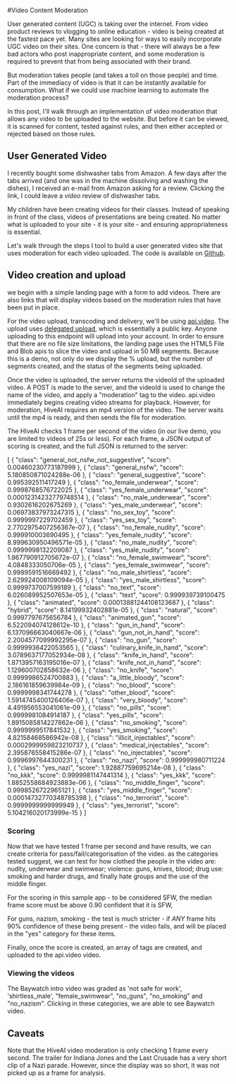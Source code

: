 #Video Content Moderation

User generated content (UGC) is taking over the internet.  From video product reviews to vlogging to online education - video is being created at the fastest pace yet. Many sites are looking for ways to easily incorporate UGC video on their sites.  One concern is that - there will always be a few bad actors who post inappropriate content, and some moderation is required to prevent that from being associated with their brand.

But moderation takes people (and takes a toll on those people) and time.  Part of the immediacy of video is that it can be instantly available for consumption.  What if we could use machine learning to automate the moderation process?

In this post, I'll walk through an implementation of video moderation that allows any video to be uploaded to the website.  But before it can be viewed, it is scanned for content, tested against rules, and then either accepted or rejected based on those rules.


## User Generated Video

I recently bought some dishwasher tabs from Amazon. A few days after the tabs arrived (and one was in the machine dissolving and washing the dishes), I received an e-mail from Amazon asking for a review.  Clicking the link, I could leave a *video* review of dishwasher tabs.

My children have been creating videos for their classes. Instead of speaking in front of the class, videos of presentations are being created. No matter what is uploaded to your site - it is your site - and ensuring appropriateness is essential.

Let's walk through the steps I tool to build a user generated video site that uses moderation for each video uploaded.  The code is available on [Github](https://github.com/dougsillars/videoModeration).

## Video creation and upload

we begin with a simple landing page with a form to add videos.  There are also links that will display videos based on the moderation rules that have been put in place.

For the video upload, transcoding and delivery, we'll be using [api.video](https://api.video). The upload uses [delegated upload](https://docs.api.video/reference#videos-delegated-upload), which is essentially a public key.  Anyone uploading to this endpoint will upload into your account.  In order to ensure that there are no file size limitations, the landing page uses the HTML5 File and Blob apis to slice the video and upload in 50 MB segments.  Because this is a demo, not only do we display the % upload, but the number of segments created, and the status of the segments being uploaded.

Once the video is uploaded, the server returns the videoId of the uploaded video. A POST is made to the server, and the videoId is used to change the name of the video, and apply a "moderation" tag to the video.  api.video immediately begins creating video streams for playback. However, for moderation, HiveAI requires an mp4 version of the video.  The server waits until the mp4 is ready, and then sends the file for moderation.


The HIveAI checks 1 frame per second of the video (in our live demo, you are limited to videos of 25s or less).  For each frame, a JSON output of scoring is created, and the full JSON is returned to the server:

[
	{
		"class": "general_not_nsfw_not_suggestive",
		"score": 0.00460230773187999
	},
	{
		"class": "general_nsfw",
		"score": 5.180850871024288e-06
	},
	{
		"class": "general_suggestive",
		"score": 0.995392511417249
	},
	{
		"class": "no_female_underwear",
		"score": 0.9998768576722025
	},
	{
		"class": "yes_female_underwear",
		"score": 0.00012314232779748514
	},
	{
		"class": "no_male_underwear",
		"score": 0.9302616202675269
	},
	{
		"class": "yes_male_underwear",
		"score": 0.06973837973247315
	},
	{
		"class": "no_sex_toy",
		"score": 0.9999997229702459
	},
	{
		"class": "yes_sex_toy",
		"score": 2.7702975407256367e-07
	},
	{
		"class": "no_female_nudity",
		"score": 0.999910003690495
	},
	{
		"class": "yes_female_nudity",
		"score": 8.999630950496571e-05
	},
	{
		"class": "no_male_nudity",
		"score": 0.9999998132209087
	},
	{
		"class": "yes_male_nudity",
		"score": 1.867790912705672e-07
	},
	{
		"class": "no_female_swimwear",
		"score": 4.0848333050706e-05
	},
	{
		"class": "yes_female_swimwear",
		"score": 0.9999591516669492
	},
	{
		"class": "no_male_shirtless",
		"score": 2.629924008109094e-05
	},
	{
		"class": "yes_male_shirtless",
		"score": 0.9999737007599189
	},
	{
		"class": "no_text",
		"score": 6.026089952507653e-05
	},
	{
		"class": "text",
		"score": 0.999939739100475
	},
	{
		"class": "animated",
		"score": 0.00013881244108123687
	},
	{
		"class": "hybrid",
		"score": 8.14199932402881e-05
	},
	{
		"class": "natural",
		"score": 0.9997797675656784
	},
	{
		"class": "animated_gun",
		"score": 6.522094074128612e-10
	},
	{
		"class": "gun_in_hand",
		"score": 6.137096663040667e-06
	},
	{
		"class": "gun_not_in_hand",
		"score": 2.2004577099992295e-07
	},
	{
		"class": "no_gun",
		"score": 0.9999936422053565
	},
	{
		"class": "culinary_knife_in_hand",
		"score": 3.0789637177052934e-08
	},
	{
		"class": "knife_in_hand",
		"score": 1.8713957163195016e-07
	},
	{
		"class": "knife_not_in_hand",
		"score": 1.129600702858632e-06
	},
	{
		"class": "no_knife",
		"score": 0.9999986524700883
	},
	{
		"class": "a_little_bloody",
		"score": 2.186161859639984e-09
	},
	{
		"class": "no_blood",
		"score": 0.9999998341744278
	},
	{
		"class": "other_blood",
		"score": 1.5914745400126406e-07
	},
	{
		"class": "very_bloody",
		"score": 4.491956553041061e-09
	},
	{
		"class": "no_pills",
		"score": 0.9999981084914187
	},
	{
		"class": "yes_pills",
		"score": 1.8915085814227862e-06
	},
	{
		"class": "no_smoking",
		"score": 0.9999999517841532
	},
	{
		"class": "yes_smoking",
		"score": 4.82158468586942e-08
	},
	{
		"class": "illicit_injectables",
		"score": 0.0002999959823210737
	},
	{
		"class": "medical_injectables",
		"score": 2.395876558415286e-07
	},
	{
		"class": "no_injectables",
		"score": 0.9996997644300231
	},
	{
		"class": "no_nazi",
		"score": 0.999999980711224
	},
	{
		"class": "yes_nazi",
		"score": 1.92887759695214e-08
	},
	{
		"class": "no_kkk",
		"score": 0.9999981147441314
	},
	{
		"class": "yes_kkk",
		"score": 1.8852558684923883e-06
	},
	{
		"class": "no_middle_finger",
		"score": 0.9998526722965121
	},
	{
		"class": "yes_middle_finger",
		"score": 0.00014732770348785398
	},
	{
		"class": "no_terrorist",
		"score": 0.9999999999999949
	},
	{
		"class": "yes_terrorist",
		"score": 5.104216020173999e-15
	}
]


### Scoring

Now that we have tested 1 frame per second and have results, we can create criteria for pass/fail/categorisation of the video.  as the categories tested suggest, we can test for how clothed the people in the video are: nudity, underwear and swimwear; violence: guns, knives, blood; drug use: smoking and harder drugs, and finally hate groups and the use of the middle finger.

For the scoring in this sample app - to be considered SFW, the median frame score must be above 0.90 confident that it is SFW,  

For guns, nazism, smoking - the test is much stricter - if *ANY* frame hits 90% confidence of these being present - the video fails, and will be placed in the "yes" category for these items.

Finally, once the score is created, an array of tags are created, and uploaded to the api.video video. 

### Viewing the videos

The Baywatch intro video was graded as 'not safe for work', 'shirtless_male', "female_swimwear", "no_guns", "no_smoking" and "no_nazism".  Clicking in these categories, we are able to see Baywatch video.

## Caveats

Note that the HiveAI video moderation is only checking 1 frame every second.  The trailer for Indiana Jones and the Last Crusade has a very short clip of a Nazi parade.  However, since the display was so short, it was not picked up as a frame for analysis.

